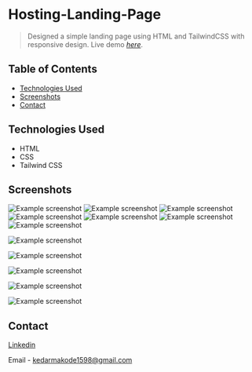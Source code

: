 # Hosting-Landing-Page
> Designed a simple landing page using HTML and TailwindCSS with responsive design.
> Live demo [_here_](https://hosting-landing-page-drab.vercel.app/).

## Table of Contents
* [Technologies Used](#technologies-used)
* [Screenshots](#screenshots)
* [Contact](#contact)


## Technologies Used
- HTML
- CSS
- Tailwind CSS


## Screenshots
![Example screenshot](./images/desktop-1.png)
![Example screenshot](./images/desktop-2.png)
![Example screenshot](./images/desktop-3.png)
![Example screenshot](./images/desktop-4.png)
![Example screenshot](./images/desktop-5.png)
![Example screenshot](./images/desktop-6.png)
![Example screenshot](./images/desktop-7.png)


![Example screenshot](./images/mobile-1.png)

![Example screenshot](./images/mobile-2.png)

![Example screenshot](./images/mobile-3.png)

![Example screenshot](./images/mobile-4.png)

![Example screenshot](./images/mobile-5.png)



## Contact

[Linkedin](https://www.linkedin.com/in/kedar-makode-9833321ab)

Email - kedarmakode1598@gmail.com


